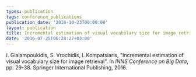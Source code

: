 ```yaml
---
types: publication
tags: conference_publications
publication_date: '2016-10-23T00:00:00'
layout: publication
title: Incremental estimation of visual vocabulary size for image retrieval
date: '2016-07-25T06:28:27+03:00'
---
```

<p>I. Gialampoukidis, S. Vrochidis, I. Kompatsiaris, "Incremental estimation of visual vocabulary size for image retrieval". In <em>INNS Conference on Big Data</em>, pp. 29-38. Springer International Publishing, 2016.</p>
